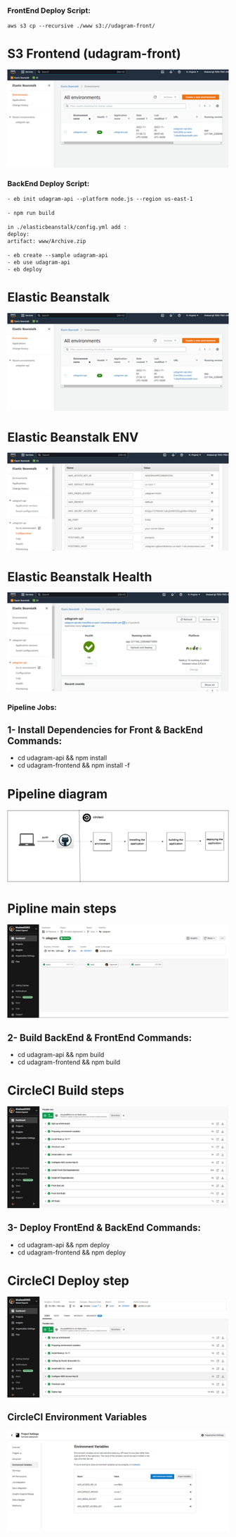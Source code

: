 ### FrontEnd Deploy Script: 

    aws s3 cp --recursive ./www s3://udagram-front/

# S3 Frontend (udagram-front)

![S3 Frontend](./screenshots/Elasticbeanstalk/eb1.png)

### BackEnd Deploy Script:
 
    - eb init udagram-api --platform node.js --region us-east-1

    - npm run build

    in ./elasticbeanstalk/config.yml add :
    deploy:
    artifact: www/Archive.zip

    - eb create --sample udagram-api
    - eb use udagram-api
    - eb deploy

# Elastic Beanstalk

![Elastic Beanstalk](./screenshots/Elasticbeanstalk/eb1.png)


# Elastic Beanstalk ENV

![Elastic Beanstalk Health](./screenshots/Elasticbeanstalk/eb_env.png)

# Elastic Beanstalk Health

![Elastic Beanstalk Health](./screenshots/Elasticbeanstalk/eb2.png)

    
### Pipeline Jobs: 

## 1- Install Dependencies for Front & BackEnd Commands:
    
   - cd udagram-api && npm install
   - cd udagram-frontend && npm install -f

# Pipeline diagram

![Pipeline diagram](./screenshots/Diagram/ci-cd.png)

# Pipline main steps

![pipline - main - steps](./screenshots/Circle-ci/pipeline.png)

    
## 2- Build BackEnd & FrontEnd Commands:
    
   - cd udagram-api && npm build
   - cd udagram-frontend && npm build

# CircleCI Build steps

![CircleCI - Build - steps](./screenshots/Circle-ci/Build.PNG)


## 3- Deploy FrontEnd & BackEnd Commands:
   
   - cd udagram-api && npm deploy
   - cd udagram-frontend && npm deploy

# CircleCI Deploy step

![CircleCI - Deploy - steps](./screenshots/Circle-ci/deploy.PNG)


## CircleCI Environment Variables

![CircleCI - Environment - Variables](./screenshots/Circle-ci/env_variables.png)